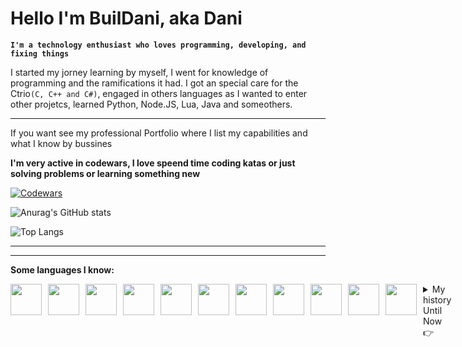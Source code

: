 # Hello I'm BuilDani, aka Dani
**`I'm a technology enthusiast who loves programming, developing, and fixing things`**

I started my jorney learning by myself, I went for knowledge of programming and the ramifications it had. I got an special care for the Ctrio`(C, C++ and C#)`, engaged in others languages as I wanted to enter other projetcs, learned Python, Node.JS, Lua, Java and someothers.

---
If you want see my professional Portfolio where I list my capabilities and what I know by bussines


**I'm  very active in codewars, I love speend time coding katas or just solving problems or learning something new** 


[![Codewars](https://github.r2v.ch/codewars?user=BuilDani&top_languages=true&theme=gradient_purple_dark_by_level)](https://www.codewars.com/users/BuilDani)

![Anurag's GitHub stats](https://github-readme-stats.vercel.app/api?username=BuilDani&show_icons=true&theme=radical)

![Top Langs](https://github-readme-stats.vercel.app/api/top-langs/?username=BuilDani&langs_count=8)

---
---

**Some languages I know:**
<div style="display: flex; gap: 10px;">
<img src="https://cdn.jsdelivr.net/gh/devicons/devicon@latest/icons/cplusplus/cplusplus-original.svg" width="50" />
<img src="https://cdn.jsdelivr.net/gh/devicons/devicon@latest/icons/csharp/csharp-original.svg" width="50" />
<img src="https://cdn.jsdelivr.net/gh/devicons/devicon@latest/icons/lua/lua-original.svg" width="50" />
  
<img src="https://cdn.jsdelivr.net/gh/devicons/devicon@latest/icons/css3/css3-original.svg" width="50" />
<img src="https://cdn.jsdelivr.net/gh/devicons/devicon@latest/icons/html5/html5-original.svg" width="50" />

<img src="https://cdn.jsdelivr.net/gh/devicons/devicon@latest/icons/javascript/javascript-original.svg" width="50" />
<img src="https://cdn.jsdelivr.net/gh/devicons/devicon@latest/icons/typescript/typescript-original.svg" width="50" />

<img src="https://cdn.jsdelivr.net/gh/devicons/devicon@latest/icons/react/react-original.svg" width="50" />
<img src="https://cdn.jsdelivr.net/gh/devicons/devicon@latest/icons/nodejs/nodejs-original-wordmark.svg" width="50"/>


<img src="https://cdn.jsdelivr.net/gh/devicons/devicon@latest/icons/java/java-original.svg" width="50" />
<img src="https://cdn.jsdelivr.net/gh/devicons/devicon@latest/icons/kotlin/kotlin-original.svg" width="50" />



<details><summary>My history Until Now👉</summary>
  I’m Dani, a programmer who’s been through a lot of different paths in tech. I started messing with code early on, and over time I learned how to work with web, mobile, PC, and even game development — from tools like Unity and Godot to low-level stuff like C and electronics.

I’ve always had a thing for creating and fixing things. I’ve repaired motherboards, monitors, and all kinds of hardware, but I also love building software from scratch. It’s a weird but fun mix of hands-on and high-level thinking.

At the same time, I’m a huge nerd at heart. I’m into anime, Japanese language, RPGs, comics, and games like Factorio, Doom, and Darkest Dungeon. I even study Japanese just for fun, and yeah — I’ll argue about that anytime.

Right now, I’m trying to make money doing what I’m good at, even if it’s tough. I’ve worked on chatbots, platforms for businesses, and some crazy ideas that might just work. It’s not easy, but I’m not the type to give up. I believe in building cool stuff and making it useful for people — and maybe having a little fun with it too.
</details>
